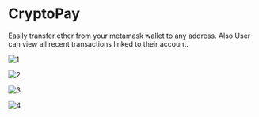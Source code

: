 # CryptoPay

Easily transfer ether from your metamask wallet to any address. Also User can view all recent transactions linked to their account.



![1](https://user-images.githubusercontent.com/67850763/230598238-25b470bc-1da3-48d4-a936-19c8445ba907.png)


![2](https://user-images.githubusercontent.com/67850763/230598244-08e75244-74ff-4ead-b569-5594a9aebafd.png)


![3](https://user-images.githubusercontent.com/67850763/230598248-94c3ff2d-0742-4a3d-9fbd-e55504bc6c99.png)


![4](https://user-images.githubusercontent.com/67850763/230598559-43f0882f-0042-412e-aba8-6792ddaa8fe5.png)

